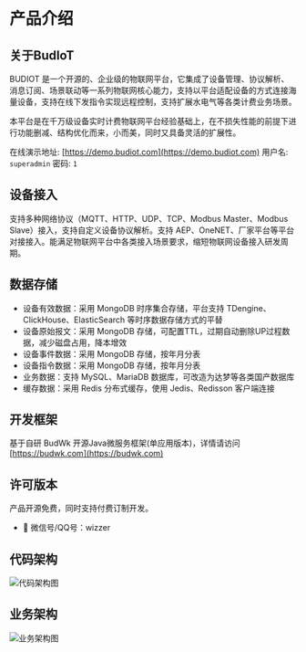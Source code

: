 # 产品介绍

## 关于BudIoT
BUDIOT 是一个开源的、企业级的物联网平台，它集成了设备管理、协议解析、消息订阅、场景联动等一系列物联网核心能力，支持以平台适配设备的方式连接海量设备，支持在线下发指令实现远程控制，支持扩展水电气等各类计费业务场景。

本平台是在千万级设备实时计费物联网平台经验基础上，在不损失性能的前提下进行功能删减、结构优化而来，小而美，同时又具备灵活的扩展性。

在线演示地址: [https://demo.budiot.com](https://demo.budiot.com) 用户名: `superadmin` 密码: `1`

## 设备接入

支持多种网络协议（MQTT、HTTP、UDP、TCP、Modbus Master、Modbus Slave）接入，支持自定义设备协议解析。支持 AEP、OneNET、厂家平台等平台对接接入。能满足物联网平台中各类接入场景要求，缩短物联网设备接入研发周期。

## 数据存储

* 设备有效数据：采用 MongoDB 时序集合存储，平台支持 TDengine、ClickHouse、ElasticSearch 等时序数据存储方式的平替
* 设备原始报文：采用 MongoDB 存储，可配置TTL，过期自动删除UP过程数据，减少磁盘占用，降本增效
* 设备事件数据：采用 MongoDB 存储，按年月分表
* 设备指令数据：采用 MongoDB 存储，按年月分表
* 业务数据：支持 MySQL、MariaDB 数据库，可改造为达梦等各类国产数据库
* 缓存数据：采用 Redis 分布式缓存，使用 Jedis、Redisson 客户端连接

## 开发框架

基于自研 BudWk 开源Java微服务框架(单应用版本)，详情请访问 [https://budwk.com](https://budwk.com)


## 许可版本

产品开源免费，同时支持付费订制开发。

* :tada: 微信号/QQ号：wizzer 

## 代码架构

![代码架构图](/01.png)

## 业务架构

![业务架构图](/02.png)



